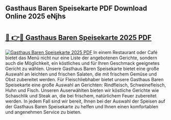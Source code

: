 ## Gasthaus Baren Speisekarte PDF Download Online 2025 eNjhs

# <h2><a href="http://gcb2zu.nevu.top/?p=Gasthaus+Baren+Speisekarte">🔗 👉🔴 Gasthaus Baren Speisekarte 2025 PDF</a></h2>

[![Gasthaus Baren Speisekarte 2025 PDF](https://i.imgur.com/dBaPXMq.png)](http://gcb2zu.nevu.top/?p=Gasthaus+Baren+Speisekarte)
In einem Restaurant oder Café bietet das Menü nicht nur eine Liste der angebotenen Gerichte, sondern auch die Möglichkeit, ein köstliches und für Ihren Geschmack geeignetes Gericht zu wählen. Unsere Gasthaus Baren Speisekarte bietet eine große Auswahl an leichten und frischen Salaten, die mit frischem Gemüse und Obst zubereitet werden. Für Fleischliebhaber bietet unsere Gasthaus Baren Speisekarte eine große Auswahl an Gerichten: Rindfleisch, Schweinefleisch, Huhn und Fisch. Unseren Auserwählten bieten wir köstliche Gerichte wie Schaschlik und Steak an, die bei frischem, natürlichem Feuer zubereitet werden. In jedem Fall sind wir bereit, Ihnen bei der Auswahl der Speisen auf der Gasthaus Baren Speisekarte zu helfen und Ihnen einen komfortablen und angenehmen Service zu bieten.
